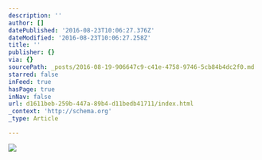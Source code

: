 ```yaml
---
description: ''
author: []
datePublished: '2016-08-23T10:06:27.376Z'
dateModified: '2016-08-23T10:06:27.258Z'
title: ''
publisher: {}
via: {}
sourcePath: _posts/2016-08-19-906647c9-c41e-4758-9746-5cb84b4dc2f0.md
starred: false
inFeed: true
hasPage: true
inNav: false
url: d1611beb-259b-447a-89b4-d11bedb41711/index.html
_context: 'http://schema.org'
_type: Article

---
```

![](https://the-grid-user-content.s3-us-west-2.amazonaws.com/fb8cf993-40c9-4955-a0f8-d77eef14202a.jpg)